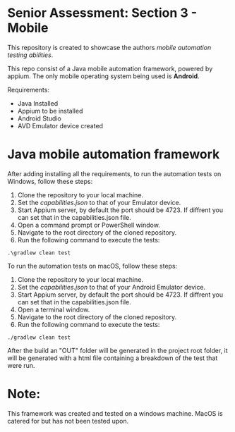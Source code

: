 # Senior Assessment: Section 3 - Mobile

This repository is created to showcase the authors _mobile automation testing abilities_.

This repo consist of a Java mobile automation framework, powered by appium. The only mobile operating system being used is **Android**.

Requirements:
 - Java Installed
 - Appium to be installed
 - Android Studio 
 - AVD Emulator device created
 
# Java mobile automation framework

After adding installing all the requirements, to run the automation tests on Windows, follow these steps:

1. Clone the repository to your local machine.
2. Set the _capabilities.json_ to that of your Emulator device.
3. Start Appium server, by default the port should be 4723. If diffrent you can set that in the capabilities.json file.
4. Open a command prompt or PowerShell window.
5. Navigate to the root directory of the cloned repository.
6. Run the following command to execute the tests:
```
.\gradlew clean test
```
To run the automation tests on macOS, follow these steps:

1. Clone the repository to your local machine.
2. Set the _capabilities.json_ to that of your Android Emulator device.
3. Start Appium server, by default the port should be 4723. If diffrent you can set that in the capabilities.json file.
4. Open a terminal window.
5. Navigate to the root directory of the cloned repository.
6. Run the following command to execute the tests:
```
./gradlew clean test
```

After the build an "OUT" folder will be generated in the project root folder, it will be generated with a html file containing a breakdown of the test that 
were run.

# Note:
This framework was created and tested on a windows machine. MacOS is catered for but has not been tested upon.
